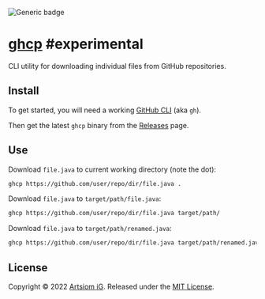 ![Generic badge](https://img.shields.io/badge/os-MacOS_|_Linux_|_Windows-blue.svg)

# [ghcp](https://github.com/rtmigo/ghcp_dart) #experimental

CLI utility for downloading individual files from GitHub
repositories.

## Install

To get started, you will need a
working [GitHub CLI](https://github.com/cli/cli#installation) (aka `gh`).

Then get the latest `ghcp` binary from
the [Releases](https://github.com/rtmigo/ghcp_dart/releases) page.

## Use

Download `file.java` to current working directory (note the dot):

```bash
ghcp https://github.com/user/repo/dir/file.java .
```

Download `file.java` to `target/path/file.java`:

```bash
ghcp https://github.com/user/repo/dir/file.java target/path/
```

Download `file.java` to `target/path/renamed.java`:

```bash
ghcp https://github.com/user/repo/dir/file.java target/path/renamed.java
```

## License

Copyright © 2022 [Artsiom iG](https://github.com/rtmigo).
Released under the [MIT License](LICENSE).

